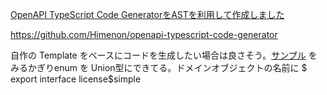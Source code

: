 [OpenAPI TypeScript Code GeneratorをASTを利用して作成しました](https://himenon.github.io/docs/press-release/openapi-typescript-code-generator/)

https://github.com/Himenon/openapi-typescript-code-generator

自作の Template をベースにコードを生成したい場合は良さそう。[サンプル](https://raw.githubusercontent.com/Himenon/github-rest-api-client/master/source/ghes-3.0.ts) をみるかぎりenum を Union型にできてる。ドメインオブジェクトの名前に $ export interface license$simple 
